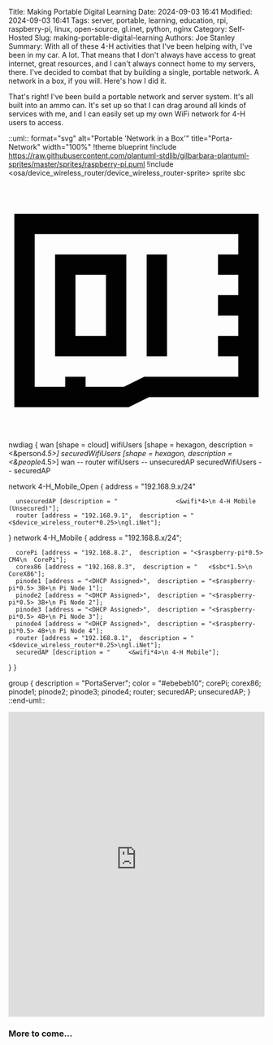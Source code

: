 Title: Making Portable Digital Learning
Date: 2024-09-03 16:41
Modified: 2024-09-03 16:41
Tags: server, portable, learning, education, rpi, raspberry-pi, linux, open-source, gl.inet, python, nginx
Category: Self-Hosted
Slug: making-portable-digital-learning
Authors: Joe Stanley
Summary: With all of these 4-H activities that I've been helping with, I've been in my car. A lot. That means that I don't always have access to great internet, great resources, and I can't always connect home to my servers, there. I've decided to combat that by building a single, portable network. A network in a box, if you will. Here's how I did it.


That's right! I've been build a portable network and server system. It's all built into an ammo can. It's set up so that
I can drag around all kinds of services with me, and I can easily set up my own WiFi network for 4-H users to access.

::uml:: format="svg" alt="Portable 'Network in a Box'" title="Porta-Network" width="100%"
!theme blueprint
!include https://raw.githubusercontent.com/plantuml-stdlib/gilbarbara-plantuml-sprites/master/sprites/raspberry-pi.puml
!include <osa/device_wireless_router/device_wireless_router-sprite>
sprite sbc <svg xmlns="http://www.w3.org/2000/svg" width="800" height="800" viewBox="0 0 24 24" fill="none" stroke="#020202" stroke-miterlimit="10" stroke-width="1.91" xmlns:v="https://vecta.io/nano"><path d="M22.5 19.66h-9.54l-1.92.95H1.5V4.39h21v15.27z"/><path d="M6.27 18.7v1.91M19.64 8.2h2.86m-2.86 3.82h2.86m-2.86 3.82h2.86M5.32 8.2h4.77v7.64H5.32zm8.59-.95v9.55"/></svg>

nwdiag {
  wan [shape = cloud]
  wifiUsers [shape = hexagon, description = <&person*4.5>]
  securedWifiUsers [shape = hexagon, description = <&people*4.5>]
  wan -- router
  wifiUsers -- unsecuredAP
  securedWifiUsers -- securedAP

  network 4-H_Mobile_Open {
      address = "192.168.9.x/24"

      unsecuredAP [description = "                <&wifi*4>\n 4-H Mobile (Unsecured)"];
      router [address = "192.168.9.1",  description = "<$device_wireless_router*0.25>\ngl.iNet"];

  }
  network 4-H_Mobile {
      address = "192.168.8.x/24";

      corePi [address = "192.168.8.2",  description = "<$raspberry-pi*0.5> CM4\n  CorePi"];
      corex86 [address = "192.168.8.3",  description = "   <$sbc*1.5>\n CoreX86"];
      pinode1 [address = "<DHCP Assigned>",  description = "<$raspberry-pi*0.5> 3B+\n Pi Node 1"];
      pinode2 [address = "<DHCP Assigned>",  description = "<$raspberry-pi*0.5> 3B+\n Pi Node 2"];
      pinode3 [address = "<DHCP Assigned>",  description = "<$raspberry-pi*0.5> 4B+\n Pi Node 3"];
      pinode4 [address = "<DHCP Assigned>",  description = "<$raspberry-pi*0.5> 4B+\n Pi Node 4"];
      router [address = "192.168.8.1",  description = "<$device_wireless_router*0.25>\ngl.iNet"];
      securedAP [description = "     <&wifi*4>\n 4-H Mobile"];
  }
}

  group {
    description = "PortaServer";
    color = "#ebebeb10";
    corePi;
    corex86;
    pinode1;
    pinode2;
    pinode3;
    pinode4;
    router;
    securedAP;
    unsecuredAP;
  }
::end-uml::



<iframe src='https://immich.stanleysolutionsnw.com/share/9yb9_5eOa4VWItFhjnzxuNnbU_7B63HkToT5a_Q5li4Oyy77o91bW0Gx6_hUbGITCYs'
width='100%' height='600px' frameborder='0'>
</iframe>

### More to come...
